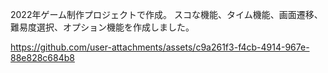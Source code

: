 2022年ゲーム制作プロジェクトで作成。
スコな機能、タイム機能、画面遷移、難易度選択、オプション機能を作成しました。


https://github.com/user-attachments/assets/c9a261f3-f4cb-4914-967e-88e828c684b8

